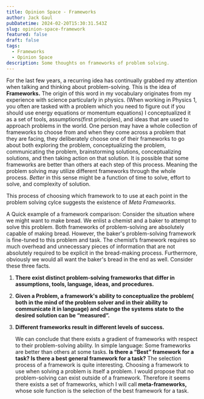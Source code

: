 ```yaml
---
title: Opinion Space - Frameworks
author: Jack Gaul
pubDatetime: 2024-02-20T15:30:31.543Z
slug: opinion-space-framework
featured: false
draft: false
tags:
  - Frameworks
  - Opinion Space
description: Some thoughts on frameworks of problem solving.
---
```


For the last few years, a recurring idea has continually grabbed my attention when talking and thinking about problem-solving. This is the idea of **Frameworks.** The origin of this word in my vocabulary originates from my experience with science particularly in physics. (When working in Physics 1, you often are tasked with a problem which you need to figure out if you should use energy equations or momentum equations) I conceptualized it as a set of tools, assumptions(first principles), and ideas that are used to approach problems in the world. One person may have a whole collection of frameworks to choose from and when they come across a problem that they are facing, they deliberately choose one of their frameworks to go about both exploring the problem, conceptualizing the problem, communicating the problem, brainstorming solutions, conceptualizing solutions, and then taking action on that solution. It is possible that some frameworks are better than others at each step of this process. Meaning the problem solving may utilize different frameworks through the whole process. _Better_ in this sense might be a function of time to solve, effort to solve, and complexity of solution.

This process of choosing which framework to to use at each point in the problem solving cylce suggests the existence of _Meta Frameworks_.

A Quick example of a framework comparison: Consider the situation where we might want to make bread. We enlist a chemist and a baker to attempt to solve this problem. Both frameworks of problem-solving are absolutely capable of making bread. However, the baker's problem-solving framework is fine-tuned to this problem and task. The chemist’s framework requires so much overhead and unnecessary pieces of information that are not absolutely required to be explicit in the bread-making process. Furthermore, obviously we would all want the baker's bread in the end as well.
Consider these three facts.

1. **There exist distinct problem-solving frameworks that differ in assumptions, tools, language, ideas, and procedures.**
2. **Given a Problem, a framework's ability to conceptualize the problem( both in the mind of the problem solver and in their ability to communicate it in language) and change the systems state to the desired solution can be “measured”.**
3. **Different frameworks result in different levels of success.**

   We can conclude that there exists a gradient of frameworks with respect to their problem-solving ability.
   In simple language: Some frameworks are better than others at some tasks.
   **Is there a “Best” framework for a task? Is there a best general framework for a task?**
   The selection process of a framework is quite interesting. Choosing a framework to use when solving a problem is itself a problem. I would propose that no problem-solving can exist outside of a framework. Therefore it seems there exists a set of frameworks, which I will call **meta-frameworks,** whose sole function is the selection of the best framework for a task.
